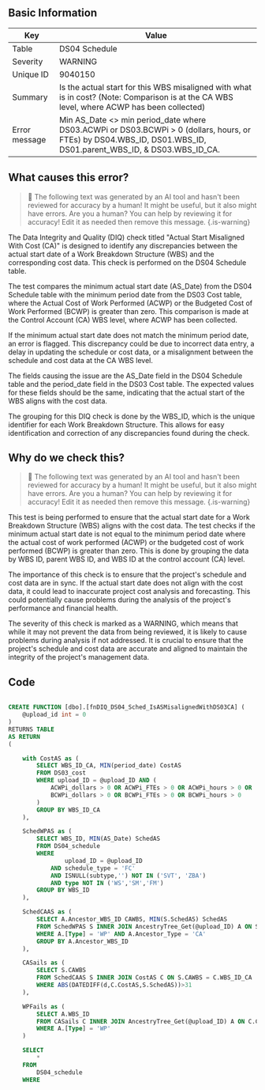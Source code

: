 ## Basic Information

| Key           | Value                                                                                                                                                          |
| ------------- | -------------------------------------------------------------------------------------------------------------------------------------------------------------- |
| Table         | DS04 Schedule                                                                                                                                                  |
| Severity      | WARNING                                                                                                                                                        |
| Unique ID     | 9040150                                                                                                                                                        |
| Summary       | Is the actual start for this WBS misaligned with what is in cost? (Note: Comparison is at the CA WBS level, where ACWP has been collected)                     |
| Error message | Min AS_Date <> min period_date where DS03.ACWPi or DS03.BCWPi > 0 (dollars, hours, or FTEs) by DS04.WBS_ID, DS01.WBS_ID, DS01.parent_WBS_ID, & DS03.WBS_ID_CA. |

## What causes this error?

> :robot: The following text was generated by an AI tool and hasn't been reviewed for accuracy by a human! It might be useful, but it also might have errors. Are you a human? You can help by reviewing it for accuracy! Edit it as needed then remove this message.
> {.is-warning}

The Data Integrity and Quality (DIQ) check titled "Actual Start Misaligned With Cost (CA)" is designed to identify any discrepancies between the actual start date of a Work Breakdown Structure (WBS) and the corresponding cost data. This check is performed on the DS04 Schedule table.

The test compares the minimum actual start date (AS_Date) from the DS04 Schedule table with the minimum period date from the DS03 Cost table, where the Actual Cost of Work Performed (ACWP) or the Budgeted Cost of Work Performed (BCWP) is greater than zero. This comparison is made at the Control Account (CA) WBS level, where ACWP has been collected.

If the minimum actual start date does not match the minimum period date, an error is flagged. This discrepancy could be due to incorrect data entry, a delay in updating the schedule or cost data, or a misalignment between the schedule and cost data at the CA WBS level.

The fields causing the issue are the AS_Date field in the DS04 Schedule table and the period_date field in the DS03 Cost table. The expected values for these fields should be the same, indicating that the actual start of the WBS aligns with the cost data.

The grouping for this DIQ check is done by the WBS_ID, which is the unique identifier for each Work Breakdown Structure. This allows for easy identification and correction of any discrepancies found during the check.

## Why do we check this?

> :robot: The following text was generated by an AI tool and hasn't been reviewed for accuracy by a human! It might be useful, but it also might have errors. Are you a human? You can help by reviewing it for accuracy! Edit it as needed then remove this message.
> {.is-warning}

This test is being performed to ensure that the actual start date for a Work Breakdown Structure (WBS) aligns with the cost data. The test checks if the minimum actual start date is not equal to the minimum period date where the actual cost of work performed (ACWP) or the budgeted cost of work performed (BCWP) is greater than zero. This is done by grouping the data by WBS ID, parent WBS ID, and WBS ID at the control account (CA) level.

The importance of this check is to ensure that the project's schedule and cost data are in sync. If the actual start date does not align with the cost data, it could lead to inaccurate project cost analysis and forecasting. This could potentially cause problems during the analysis of the project's performance and financial health.

The severity of this check is marked as a WARNING, which means that while it may not prevent the data from being reviewed, it is likely to cause problems during analysis if not addressed. It is crucial to ensure that the project's schedule and cost data are accurate and aligned to maintain the integrity of the project's management data.

## Code

```sql

CREATE FUNCTION [dbo].[fnDIQ_DS04_Sched_IsASMisalignedWithDS03CA] (
	@upload_id int = 0
)
RETURNS TABLE
AS RETURN
(

	with CostAS as (
		SELECT WBS_ID_CA, MIN(period_date) CostAS
		FROM DS03_cost
		WHERE upload_ID = @upload_ID AND (
			ACWPi_dollars > 0 OR ACWPi_FTEs > 0 OR ACWPi_hours > 0 OR
			BCWPi_dollars > 0 OR BCWPi_FTEs > 0 OR BCWPi_hours > 0
		)
		GROUP BY WBS_ID_CA
	),

	SchedWPAS as (
		SELECT WBS_ID, MIN(AS_Date) SchedAS
		FROM DS04_schedule
		WHERE
				upload_ID = @upload_ID
			AND schedule_type = 'FC'
			AND ISNULL(subtype,'') NOT IN ('SVT', 'ZBA')
			AND type NOT IN ('WS','SM','FM')
		GROUP BY WBS_ID
	),

	SchedCAAS as (
		SELECT A.Ancestor_WBS_ID CAWBS, MIN(S.SchedAS) SchedAS
		FROM SchedWPAS S INNER JOIN AncestryTree_Get(@upload_ID) A ON S.WBS_ID = A.WBS_ID
		WHERE A.[Type] = 'WP' AND A.Ancestor_Type = 'CA'
		GROUP BY A.Ancestor_WBS_ID
	),

	CASails as (
		SELECT S.CAWBS
		FROM SchedCAAS S INNER JOIN CostAS C ON S.CAWBS = C.WBS_ID_CA
		WHERE ABS(DATEDIFF(d,C.CostAS,S.SchedAS))>31
	),

	WPFails as (
		SELECT A.WBS_ID
		FROM CASails C INNER JOIN AncestryTree_Get(@upload_ID) A ON C.CAWBS = A.Ancestor_WBS_ID
		WHERE A.[Type] = 'WP'
	)

	SELECT
		*
	FROM
		DS04_schedule
	WHERE
```
